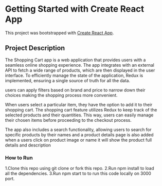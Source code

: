 # Getting Started with Create React App

This project was bootstrapped with [Create React App](https://github.com/facebook/create-react-app).

## Project Description


The Shopping Cart app is a web application that provides users with a seamless online shopping experience. The app integrates with an external API to fetch a wide range of products, which are then displayed in the user interface. To efficiently manage the state of the application, Redux is implemented, ensuring a single source of truth for all the data.

users can apply filters based on brand and price to narrow down their choices making the shopping process more convenient.

When users select a particular item, they have the option to add it to their shopping cart. The shopping cart feature utilizes Redux to keep track of the selected products and their quantities. This way, users can easily manage their chosen items before proceeding to the checkout process.

The app also includes a search functionality, allowing users to search for specific products by their names and a product details page is also added when a users click on product image or name it will show the product full details and description

### How to Run

1.Clone this repo using git clone or fork this repo.
2.Run npm install to load all the dependencies.
3.Run npm start to to run this code locally on 3000 port.








